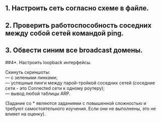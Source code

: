 ## 1. Настроить сеть согласно схеме в файле.

## 2. Проверить работоспособность соседних между собой сетей командой ping.

## 3. Обвести синим все broadcast домены.

##4*. Настроить loopback интерфейсы.

Скинуть скриншоты:</br>
— с зелеными линками;</br>
— успешные пинги между парой-тройкой соседних сетей (соседние сети - это Connected сети к одному роутеру);</br>
— вывод любой таблицы ARP.</br>

(Задание со * являются заданиями с повышенной сложностью и требуют самостоятельного изучения. Если они не выполнены, это не влияет на оценку).
